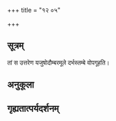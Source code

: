 +++
title = "१२ ०५"

+++
## सूत्रम्
तां स उत्तरेण यजुषोदौम्बरमूले दर्भस्तम्बे वोपगूहति।
## अनुकूला

## गृह्यतात्पर्यदर्शनम्

